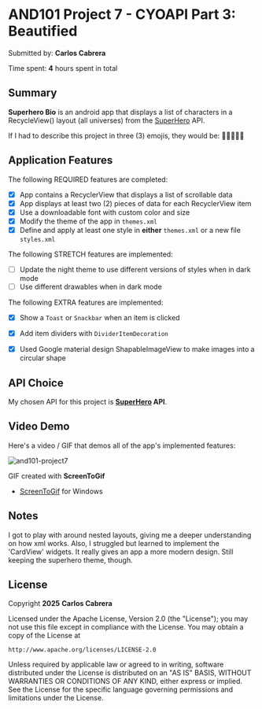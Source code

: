 <!-- (This is a comment) INSTRUCTIONS: Go through this page and fill out any **bolded** entries with their correct values.-->

# AND101 Project 7 - CYOAPI Part 3: Beautified

Submitted by: **Carlos Cabrera**

Time spent: **4** hours spent in total

## Summary

**Superhero Bio** is an android app that displays a list of characters in a RecycleView() layout (all universes) from the [SuperHero](https://superheroapi.com/) API.

If I had to describe this project in three (3) emojis, they would be: **🦇🦇🦇💥🤛**

## Application Features

<!-- (This is a comment) Please be sure to change the [ ] to [x] for any features you completed.  If a feature is not checked [x], you might miss the points for that item! -->

The following REQUIRED features are completed:

- [x] App contains a RecyclerView that displays a list of scrollable data
- [x] App displays at least two (2) pieces of data for each RecyclerView item
- [x] Use a downloadable font with custom color and size
- [x] Modify the theme of the app in `themes.xml`
- [x] Define and apply at least one style in **either** `themes.xml` or a new file `styles.xml`

The following STRETCH features are implemented:

- [ ] Update the night theme to use different versions of styles when in dark mode
- [ ] Use different drawables when in dark mode

The following EXTRA features are implemented:

- [x] Show a `Toast` or `Snackbar` when an item is clicked
- [x] Add item dividers with `DividerItemDecoration`
- [x] Used Google material design ShapableImageView to make images into a circular shape


## API Choice

My chosen API for this project is **[SuperHero](https://superheroapi.com/) API**.

## Video Demo

Here's a video / GIF that demos all of the app's implemented features:


![and101-project7](https://github.com/user-attachments/assets/92c7e7c6-d670-471e-890b-2579c5c4f8db)


GIF created with **ScreenToGif**


- [ScreenToGif](https://www.screentogif.com/) for Windows


## Notes

I got to play with around nested layouts, giving me a deeper understanding on how xml works. Also, I struggled but learned to implement the 'CardView' widgets. It really gives an app a more modern design. Still keeping the superhero theme, though.  

## License

Copyright **2025** **Carlos Cabrera**

Licensed under the Apache License, Version 2.0 (the "License");
you may not use this file except in compliance with the License.
You may obtain a copy of the License at

    http://www.apache.org/licenses/LICENSE-2.0

Unless required by applicable law or agreed to in writing, software
distributed under the License is distributed on an "AS IS" BASIS,
WITHOUT WARRANTIES OR CONDITIONS OF ANY KIND, either express or implied.
See the License for the specific language governing permissions and
limitations under the License.
